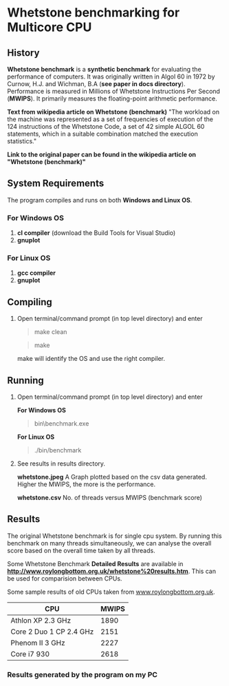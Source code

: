 # Whetstone benchmarking for Multicore CPU

## History

**Whetstone benchmark** is a **synthetic benchmark** for evaluating the performance of computers. It was originally written in Algol 60 in 1972 by Curnow, H.J. and Wichman, B.A (**see paper in docs directory**). Performance is measured in Millions of Whetstone Instructions Per Second (**MWIPS**). It primarily measures the floating-point arithmetic performance.

**Text from wikipedia article on Whetstone (benchmark)** "The workload on the machine was represented as a set of frequencies of execution of the 124 instructions of the Whetstone Code, a set of 42 simple ALGOL 60 statements, which in a suitable combination matched the execution statistics."

**Link to the original paper can be found in the wikipedia article on "Whetstone (benchmark)"**

## System Requirements

The program compiles and runs on both **Windows and Linux OS**.

### For Windows OS
1.  **cl compiler** (download the Build Tools for Visual Studio)
2.  **gnuplot**

### For Linux OS
1.  **gcc compiler**
2.  **gnuplot**

## Compiling

1. Open terminal/command prompt (in top level directory) and enter
	> make clean
	
	> make
	
	make will identify the OS and use the right compiler.

## Running

1. Open terminal/command prompt (in top level directory) and enter

	**For Windows OS**
	> bin\benchmark.exe
	
	**For Linux OS**
	> ./bin/benchmark
	
2. See results in results directory.

	**whetstone.jpeg**
	A Graph plotted based on the csv data generated. Higher the MWIPS, the more is the performance.

	**whetstone.csv**
	No. of threads versus MWIPS (benchmark score)

## Results

The original Whetstone benchmark is for single cpu system. By running this benchmark on many threads simultaneously, we can analyse the overall score based on the overall time taken by all threads.

Some Whetstone Benchmark **Detailed Results** are available in **http://www.roylongbottom.org.uk/whetstone%20results.htm**. This can be used for comparision between CPUs.

Some sample results of old CPUs taken from www.roylongbottom.org.uk.

| CPU  |  MWIPS
|---------------------------------|-------------------|
| Athlon XP 2.3 GHz | 1890 |
| Core 2 Duo 1 CP 2.4 GHz | 2151 |
| Phenom II 3 GHz | 2227 |
| Core i7 930 | 2618 |

### Results generated by the program on my PC

[result]: ./sample/whetstone.jpeg "Result"
